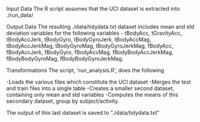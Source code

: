 Input Data
The R script assumes that the UCI dataset is extracted into ./run_data/

Output Data
The resulting ./data/tidydata.txt dataset includes mean and std deviation variables for the following variables - tBodyAcc, tGravityAcc, tBodyAccJerk, tBodyGyro, tBodyGyroJerk, tBodyAccMag, tBodyAccJerkMag, tBodyGyroMag, tBodyGyroJerkMag, fBodyAcc, fBodyAccJerk, fBodyGyro, fBodyAccMag, fBodyBodyAccJerkMag, fBodyBodyGyroMag, fBodyBodyGyroJerkMag. 

Transformations
The script, 'run_analysis.R', does the following

-Loads the various files which constitute the UCI dataset
-Merges the test and train files into a single table
-Creates a smaller second dataset, containing only mean and std variables
-Computes the means of this secondary dataset, group by subject/activity.

The output of this last dataset is saved to "./data/tidydata.txt"